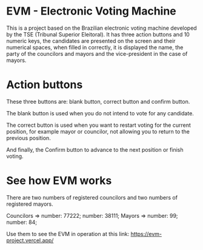 # EVM - Electronic Voting Machine

This is a project based on the Brazilian electronic voting machine developed by the TSE (Tribunal Superior Eleitoral). It has three action buttons and 10 numeric keys, the candidates are presented on the screen and their numerical spaces, when filled in correctly, it is displayed the name, the party of the councilors and mayors and the vice-president in the case of mayors.

# Action buttons

These three buttons are: blank button, correct button and confirm button.

The blank button is used when you do not intend to vote for any candidate.

The correct button is used when you want to restart voting for the current position, for example mayor or councilor, not allowing you to return to the previous position.

And finally, the Confirm button to advance to the next position or finish voting.

# See how EVM works

There are two numbers of registered councilors and two numbers of registered mayors.

Councilors => number: 77222; number: 38111;
Mayors => number: 99; number: 84;

Use them to see the EVM in operation at this link: https://evm-project.vercel.app/
